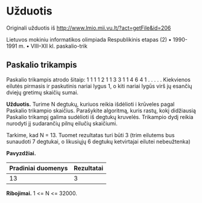 Užduotis
========
Originali užduotis iš http://www.lmio.mii.vu.lt/?act=getFile&id=206

Lietuvos mokiniu informatikos olimpiada
Respublikinis etapas (2) • 1990-1991 m. • VIII–XII kl. paskalio-trik

Paskalio trikampis
--------------------
Paskalio trikampis atrodo šitaip:
1
1 1
1 2 1
1 3 3 1
1 4 6 4 1
. . . . .
Kiekvienos eilutės pirmasis ir paskutinis nariai lygus 1, o kiti nariai lygūs virš jų esančių
dviejų gretimų skaičių sumai.

**Užduotis.** Turime N degtukų, kuriuos reikia išdėlioti i krūveles pagal Paskalio trikampio
skaičius. Parašykite algoritmą, kuris rastų, kokį didžiausią Paskalio trikampį galima sudėlioti
iš degtukų kruvelės. Trikampio dydį reikia nurodyti jį sudarančių pilnų eilučių skaičiumi.

Tarkime, kad N = 13. Tuomet rezultatas turi būti 3 (trim eilutems bus sunaudoti 7 degtukai,
o likusiųjų 6 degtukų ketvirtajai eilutei nebeužtenka)

**Pavyzdžiai.**

|Pradiniai duomenys|Rezultatai|
|------------------|----------|
|13                |3         |

**Ribojimai.** 1 <= N <= 32000.
